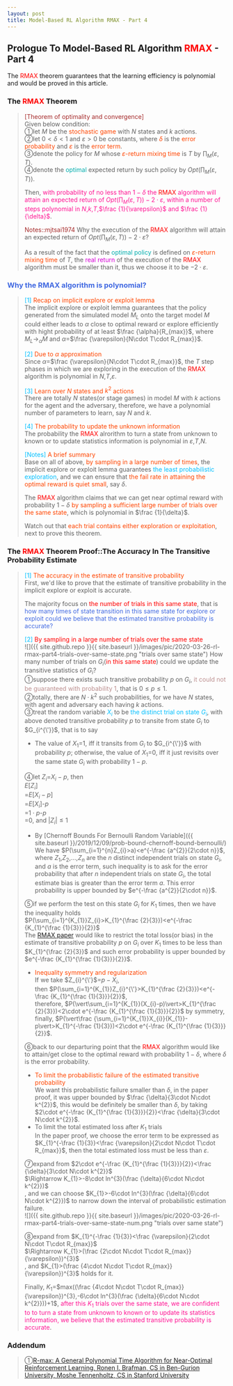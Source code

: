 ```yaml
---
layout: post
title: Model-Based RL Algorithm RMAX - Part 4
---
```


## Prologue To Model-Based RL Algorithm <font color="Red">RMAX</font> - Part 4
<p class="message">
The <font color="Red">RMAX</font> theorem guarantees that the learning efficiency is polynomial and would be proved in this article.
</p>

### The <font color="Red">RMAX</font> Theorem
><font color="Brown">[Theorem of optimality and convergence]</font>  
>Given below condition:  
>&#10112;let $M$ be the <font color="OrangeRed">stochastic game</font> with $N$ states and $k$ actions.  
>&#10113;let $0 < \delta < 1$ and $\varepsilon > 0$ be constants, where <font color="OrangeRed">$\delta$</font> is the <font color="OrangeRed">error probability</font> and <font color="OrangeRed">$\varepsilon$</font> is the <font color="OrangeRed">error term</font>.  
>&#10114;denote the policy for $M$ whose <font color="OrangeRed">$\varepsilon$-return mixing time</font> is $T$ by $\prod_{M}(\varepsilon,T)$.  
>&#10115;denote the <font color="#00ADAD">optimal</font> expected return by such policy by $Opt(\prod_{M}(\varepsilon,T))$.  
>
>Then, <font color="DeepPink">with probability of no less than $1-\delta$ the <font color="Red">RMAX</font> algorithm will attain an expected return of $Opt(\prod_{M}(\varepsilon,T))-2\cdot\varepsilon$, within a number of steps polynomial in $N$,$k$,$T$,$\frac {1}{\varepsilon}$ and $\frac {1}{\delta}$</font>.  
>
><font color="Brown">Notes::mjtsai1974</font>
>Why the execution of the <font color="Red">RMAX</font> algorithm will attain an expected return of $Opt(\prod_{M}(\varepsilon,T))-2\cdot\varepsilon$?  
>
>As a result of the fact that the <font color="#00ADAD">optimal policy</font> is defined on <font color="OrangeRed">$\varepsilon$-return mixing time</font> of $T$, the <font color="#D600D6">real return</font> of the execution of the <font color="Red">RMAX</font> algorithm must be smaller than it, thus we choose it to be $-2\cdot\varepsilon$.  

### <font color="RoyalBlue">Why the RMAX algorithm is polynomial?</font>
><font color="DeepSkyBlue">[1]</font>
><font color="OrangeRed">Recap on implicit explore or exploit lemma</font>  
>The implicit explore or exploit lemma guarantees that the policy generated from the simulated model $M_{L}$ onto the target model $M$ could either leads to $\alpha$ close to optimal reward or explore efficiently with hight probability of at least $\frac {\alpha}{R_{max}}$, where $M_{L}\rightarrow_{\alpha}M$ and $\alpha$=$\frac {\varepsilon}{N\cdot T\cdot R_{max}}$.  
>
><font color="DeepSkyBlue">[2]</font>
><font color="OrangeRed">Due to $\alpha$ approximation</font>  
>Since $\alpha$=$\frac {\varepsilon}{N\cdot T\cdot R_{max}}$, the $T$ step phases in which we are exploring in the execution of the <font color="Red">RMAX</font> algorithm is polynomial in $N$,$T$,$\varepsilon$.  
>
><font color="DeepSkyBlue">[3]</font>
><font color="OrangeRed">Learn over $N$ states and $k^{2}$ actions</font>  
>There are totally $N$ states(or stage games) in model $M$ with $k$ actions for the agent and the adversary, therefore, we have a polynomial number of parameters to learn, say $N$ and $k$.  
>
><font color="DeepSkyBlue">[4]</font>
><font color="OrangeRed">The probability to update the unknown information</font>  
>The probability the <font color="Red">RMAX</font> alrorithm to turn a state from unknown to known or to update statistics information is polynomial in $\varepsilon$,$T$,$N$.  
>
><font color="DeepSkyBlue">[Notes]</font>
><font color="OrangeRed">A brief summary</font>  
>Base on all of above, <font color="OrangeRed">by sampling in a large number of times</font>, the implicit explore or exploit lemma guarantees <font color="DeepSkyBlue">the least probabilistic exploration</font>, and we can ensure that <font color="OrangeRed">the fail rate in attaining the optimal reward is quiet small</font>, say $\delta$.  
>
>The <font color="Red">RMAX</font> algorithm claims that we can get near optimal reward with probability $1-\delta$ <font color="OrangeRed">by sampling a sufficient large number of trials over the same state</font>, which is polynomial in $\frac {1}{\delta}$.  
>
>Watch out that <font color="OrangeRed">each trial contains either exploration or exploitation</font>, next to prove this theorem.  

### The <font color="Red">RMAX</font> Theorem Proof::The Accuracy In The Transitive Probability Estimate
><font color="DeepSkyBlue">[1]</font>
><font color="OrangeRed">The accuracy in the estimate of transitive probability</font>  
>First, we'd like to prove that the estimate of transitive probability in the implicit explore or exploit is accurate.  
>
>The majority focus on <font color="Red">the number of trials in this same state</font>, that is <font color="RoyalBlue">how many times of state transition in this same state for explore or exploit could we believe that the estimated transitive probability is accurate?</font>  
>
><font color="DeepSkyBlue">[2]</font>
><font color="Red">By sampling in a large number of trials over the same state</font>  
![]({{ site.github.repo }}{{ site.baseurl }}/images/pic/2020-03-26-rl-rmax-part4-trials-over-same-state.png "trials over same state")
>How many number of trials on $G_{i}$(<font color="Red">in this same state</font>) could we update the transitive statistics of $G_{i}$?  
>&#10112;suppose there exists such transitive probability $p$ on $G_{i}$, <font color="RosyBrown">it could not be guaranteed with probability $1$</font>, that is $0\leq p\leq 1$.  
>&#10113;totally, there are $N\cdot k^{2}$ such probabilities, for we have $N$ states, with agent and adversary each having $k$ actions.  
>&#10114;treat the random variable <font color="DeepSkyBlue">$X_{i}$</font> to be <font color="DeepSkyBlue">the distinct trial on state $G_{i}$</font>, with above denoted transitive probability $p$ to transite from state $G_{i}$ to $G_{i^{\'}}$, that is to say  
>* The value of $X_{1}$=$1$, iff it transits from $G_{i}$ to $G_{i^{\'}}$ with probability $p$; otherwise, 
>the value of $X_{1}$=$0$, iff it just revisits over the same state $G_{i}$ with probability $1-p$.  
>
>&#10115;let $Z_{i}$=$X_{i}-p$, then  
>$E\lbrack Z_{i}\rbrack$  
>=$E\lbrack X_{i}-p\rbrack$  
>=$E\lbrack X_{i}\rbrack$-$p$  
>=$1\cdot p$-$p$  
>=$0$, and $\vert Z_{i}\vert\leq 1$  
>* By [Chernoff Bounds For Bernoulli Random Variable]({{ site.baseurl }}/2019/12/09/prob-bound-chernoff-bound-bernoulli/)  
>We have $P(\sum_{i=1}^{n}Z_{i}>a)<e^{-\frac {a^{2}}{2\cdot n}}$, where $Z_{1}$,$Z_{2}$,...,$Z_{n}$ are the $n$ distinct independent trials on state $G_{i}$, and $a$ is the error term, such inequality is to ask for the error probability that after $n$ independent trials on state $G_{i}$, the total estimate bias is greater than the error term $a$.  This error probability is upper bounded by $e^{-\frac {a^{2}}{2\cdot n}}$.  
>
>&#10116;if we perform the test on this state $G_{i}$ for $K_{1}$ times, then we have the inequality holds  
>$P(\sum_{i=1}^{K_{1}}Z_{i}>K_{1}^{\frac {2}{3}})<e^{-\frac {K_{1}^{\frac {1}{3}}}{2}}$  
>The [RMAX paper]((http://www.jmlr.org/papers/volume3/brafman02a/brafman02a.pdf)) would like to restrict the total loss(or bias) in the estimate of transitive probability $p$ on $G_{i}$ over $K_{1}$ times to be less than $K_{1}^{\frac {2}{3}}$ and such error probability is upper bounded by $e^{-\frac {K_{1}^{\frac {1}{3}}}{2}}$.  
>* <font color="OrangeRed">Inequality symmetry and regularization</font>  
>If we take $Z_{i}^{\'}$=$p-X_{i}$,  
>then $P(\sum_{i=1}^{K_{1}}Z_{i}^{\'}>K_{1}^{\frac {2}{3}})<e^{-\frac {K_{1}^{\frac {1}{3}}}{2}}$,  
>therefore, $P(\vert\sum_{i=1}^{K_{1}}(X_{i}-p)\vert>K_{1}^{\frac {2}{3}})<2\cdot e^{-\frac {K_{1}^{\frac {1}{3}}}{2}}$ by symmetry,  
>finally, $P(\vert\frac {\sum_{i=1}^{K_{1}}X_{i}}{K_{1}}-p\vert>K_{1}^{-\frac {1}{3}})<2\cdot e^{-\frac {K_{1}^{\frac {1}{3}}}{2}}$.  
>
>&#10117;back to our departuring point that the <font color="Red">RMAX</font> algorithm would like to attain/get close to the optimal reward with probability $1-\delta$, where $\delta$ is the error probability.  
>* <font color="OrangeRed">To limit the probabilistic failure of the estimated transitive probability</font>  
>We want this probabilistic failure smaller than $\delta$, in the paper proof, it was upper bounded by $\frac {\delta}{3\cdot N\cdot k^{2}}$, this would be definitely be smaller than $\delta$, by taking $2\cdot e^{-\frac {K_{1}^{\frac {1}{3}}}{2}}<\frac {\delta}{3\cdot N\cdot k^{2}}$.  
>* To limit the total estimated loss after $K_{1}$ trials</font>  
>In the paper proof, we choose the error term to be expressed as $K_{1}^{-\frac {1}{3}}<\frac {\varepsilon}{2\cdot N\cdot T\cdot R_{max}}$, then the total estimated loss must be less than $\varepsilon$.  
>
>&#10118;expand from $2\cdot e^{-\frac {K_{1}^{\frac {1}{3}}}{2}}<\frac {\delta}{3\cdot N\cdot k^{2}}$  
>$\Rightarrow K_{1}>-8\cdot ln^{3}(\frac {\delta}{6\cdot N\cdot k^{2}})$  
>, and we can choose $K_{1}>-6\cdot ln^{3}(\frac {\delta}{6\cdot N\cdot k^{2}})$ to narrow down the interval of probabilistic estimation failure.  
![]({{ site.github.repo }}{{ site.baseurl }}/images/pic/2020-03-26-rl-rmax-part4-trials-over-same-state-num.png "trials over same state")
>
>&#10119;expand from $K_{1}^{-\frac {1}{3}}<\frac {\varepsilon}{2\cdot N\cdot T\cdot R_{max}}$  
>$\Rightarrow K_{1}>(\frac {2\cdot N\cdot T\cdot R_{max}}{\varepsilon})^{3}$  
>, and $K_{1}>(\frac {4\cdot N\cdot T\cdot R_{max}}{\varepsilon})^{3}$ holds for it.  
>
>Finally, $K_{1}$=$max((\frac {4\cdot N\cdot T\cdot R_{max}}{\varepsilon})^{3},-6\cdot ln^{3}(\frac {\delta}{6\cdot N\cdot k^{2}}))+1$, <font color="DeepPink">after this $K_{1}$ trials over the same state, we are confident to to turn a state from unknown to known or to update its statistics information, we believe that the estimated transitive probability is accurate</font>.  

### Addendum
>&#10112;[R-max: A General Polynomial Time Algorithm for Near-Optimal Reinforcement Learning, Ronen I. Brafman, CS in Ben-Gurion University, Moshe Tennenholtz, CS in Stanford University](http://www.jmlr.org/papers/volume3/brafman02a/brafman02a.pdf)  

<!-- Γ -->
<!-- \Omega -->
<!-- \cap intersection -->
<!-- \cup union -->
<!-- \frac{\Gamma(k + n)}{\Gamma(n)} \frac{1}{r^k}  -->
<!-- \mbox{\large$\vert$}\nolimits_0^\infty -->
<!-- \vert_0^\infty -->
<!-- \vert_{0.5}^{\infty} -->
<!-- &prime; ′ -->
<!-- &Prime; ″ -->
<!-- $E\lbrack X\rbrack$ -->
<!-- \overline{X_n} -->
<!-- \underset{Succss}P -->
<!-- \frac{{\overline {X_n}}-\mu}{S/\sqrt n} -->
<!-- \lim_{t\rightarrow\infty} -->
<!-- \int_{0}^{a}\lambda\cdot e^{-\lambda\cdot t}\operatorname dt -->
<!-- \Leftrightarrow -->
<!-- \prod_{v\in V} -->
<!-- \subset -->
<!-- \subseteq -->
<!-- \varnothing -->
<!-- \perp -->
<!-- \overset\triangle= -->
<!-- \left|X\right| -->
<!-- \xrightarrow{r_t} -->
<!-- \left\|?\right\| => ||?||-->
<!-- \left|?\right| => |?|-->
<!-- \lbrack BQ\rbrack => [BQ] -->
<!-- \subset -->
<!-- \subseteq -->
<!-- \widehat -->

<!-- Notes -->
<!-- <font color="OrangeRed">items, verb, to make it the focus, mathematic expression</font> -->
<!-- <font color="Red">KKT</font> -->
<!-- <font color="Red">SMO heuristics</font> -->
<!-- <font color="Red">F</font> distribution -->
<!-- <font color="Red">t</font> distribution -->
<!-- <font color="DeepSkyBlue">suggested item, soft item</font> -->
<!-- <font color="RoyalBlue">old alpha, quiz, example</font> -->
<!-- <font color="Green">new alpha</font> -->

<!-- <font color="#C20000">conclusion, finding</font> -->
<!-- <font color="DeepPink">positive conclusion, finding</font> -->
<!-- <font color="RosyBrown">negative conclusion, finding</font> -->

<!-- <font color="#00ADAD">policy</font> -->
<!-- <font color="#6100A8">full observable</font> -->
<!-- <font color="#FFAC12">partial observable</font> -->
<!-- <font color="#EB00EB">stochastic</font> -->
<!-- <font color="#8400E6">state transition</font> -->
<!-- <font color="#D600D6">discount factor gamma $\gamma$</font> -->
<!-- <font color="#D600D6">$V(S)$</font> -->
<!-- <font color="#9300FF">immediate reward R(S)</font> -->

<!-- ### <font color="RoyalBlue">Example</font>: Illustration By Rainy And Sunny Days In One Week -->
<!-- <font color="RoyalBlue">[Question]</font> -->
<!-- <font color="DeepSkyBlue">[Answer]</font> -->

<!-- <font color="Brown">Notes::mjtsai1974</font> -->

<!-- 
[1]Given the vehicles pass through a highway toll station is $6$ per minute, what is the probability that no cars within $30$ seconds?
><font color="DeepSkyBlue">[1]</font>
><font color="OrangeRed">Given the vehicles pass through a highway toll station is $6$ per minute, what is the probability that no cars within $30$ seconds?</font>  
-->

<!--
><font color="DeepSkyBlue">[Notes]</font>
><font color="OrangeRed">Why at this moment, the Poisson and exponential probability come out with different result?</font>  
-->

<!-- https://www.medcalc.org/manual/gamma_distribution_functions.php -->
<!-- https://www.statlect.com/probability-distributions/student-t-distribution#hid5 -->
<!-- http://www.wiris.com/editor/demo/en/ -->
